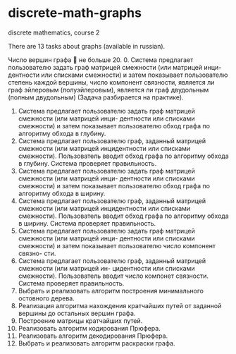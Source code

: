 # discrete-math-graphs
discrete mathematics, course 2

There are 13 tasks about graphs (available in russian).

Число вершин графа  не больше 20.
0. Система предлагает пользователю задать граф матрицей смежности (или матрицей инци-
дентности или списками смежности) и затем показывает пользователю степень каждой вершины,
число компонент связности, является ли граф эйлеровым (полуэйлеровым), является ли граф
двудольным (полным двудольным) (Задача разбирается на практике).
1. Система предлагает пользователю задать граф матрицей смежности (или матрицей инци-
дентности или списками смежности) и затем показывает пользователю обход графа по алгоритму
обхода в глубину.
2. Система предлагает пользователю граф, заданный матрицей смежности (или матрицей
инцидентности или списками смежности). Пользователь вводит обход графа по алгоритму обхода
в глубину. Система проверяет правильность.
3. Система предлагает пользователю задать граф матрицей смежности (или матрицей инци-
дентности или списками смежности) и затем показывает пользователю обход графа по алгоритму
обхода в ширину.
4. Система предлагает пользователю граф, заданный матрицей смежности (или матрицей
инцидентности или списками смежности). Пользователь вводит обход графа по алгоритму обхода
в ширину. Система проверяет правильность.
5. Система предлагает пользователю задать граф матрицей смежности (или матрицей инци-
дентности или списками смежности) и затем показывает пользователю число компонент связно-
сти.
6. Система предлагает пользователю граф, заданный матрицей смежности (или матрицей ин-
цидентности или списками смежности). Пользователь вводит число компонет связности. Система
проверяет правильность.
7. Выбрать и реализовать алгоритм построения минимального остовного дерева.
8. Реализация алгоритма нахождения кратчайших путей от заданной вершины до остальных
вершин графа.
9. Построение матрицы кратчайших путей.
10. Реализовать алгоритм кодирования Прюфера.
11. Реализовать алгоритм декодирования Прюфера.
12. Выбрать и реализовать алгоритм раскраски графа.
